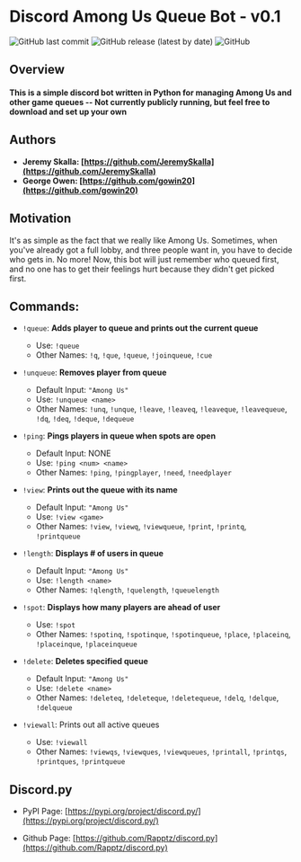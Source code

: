 # Discord Among Us Queue Bot - v0.1

![GitHub last commit](https://img.shields.io/github/last-commit/JeremySkalla/pysmashgg)
![GitHub release (latest by date)](https://img.shields.io/github/v/release/JeremySkalla/AmongUsQueueBot)
![GitHub](https://img.shields.io/github/license/JeremySkalla/pysmashgg)

## Overview

#### This is a simple discord bot written in Python for managing Among Us and other game queues -- Not currently publicly running, but feel free to download and set up your own

## Authors

- **Jeremy Skalla: [https://github.com/JeremySkalla](https://github.com/JeremySkalla)**
- **George Owen: [https://github.com/gowin20](https://github.com/gowin20)**

## Motivation

It's as simple as the fact that we really like Among Us. Sometimes, when you've already got a full lobby, and three people want in, you have to decide who gets in. No more! Now, this bot will just remember who queued first, and no one has to get their feelings hurt because they didn't get picked first.

## Commands:

- `!queue`: **Adds player to queue and prints out the current queue**
  - Use: `!queue`
  - Other Names: `!q`, `!que`, `!queue`, `!joinqueue`, `!cue`

- `!unqueue`: **Removes player from queue**
  - Default Input: `"Among Us"`
  - Use: `!unqueue <name>`
  - Other Names: `!unq`, `!unque`, `!leave`, `!leaveq`, `!leaveque`, `!leavequeue`, `!dq`, `!deq`, `!deque`, `!dequeue`

- `!ping`: **Pings players in queue when spots are open**
  - Default Input: NONE
  - Use: `!ping <num> <name>` 
  - Other Names: `!ping`, `!pingplayer`, `!need`, `!needplayer`

- `!view`: **Prints out the queue with its name**
  - Default Input: `"Among Us"`
  - Use: `!view <game>`
  - Other Names: `!view`, `!viewq`, `!viewqueue`, `!print`, `!printq`, `!printqueue`

- `!length`: **Displays # of users in queue**
  - Default Input: `"Among Us"`
  - Use: `!length <name>`
  - Other Names: `!qlength`, `!quelength`, `!queuelength`

- `!spot`: **Displays how many players are ahead of user** 
  - Use: `!spot` 
  - Other Names: `!spotinq`, `!spotinque`, `!spotinqueue`, `!place`, `!placeinq`, `!placeinque`, `!placeinqueue`

- `!delete`: **Deletes specified queue** 
  - Default Input: `"Among Us"` 
  - Use: `!delete <name>`
  - Other Names: `!deleteq`, `!deleteque`, `!deletequeue`, `!delq`, `!delque`, `!delqueue`

- `!viewall`: Prints out all active queues
  - Use: `!viewall` 
  - Other Names: `!viewqs`, `!viewques`, `!viewqueues`, `!printall`, `!printqs`, `!printques`, `!printqueue`

## Discord.py

- PyPI Page: [https://pypi.org/project/discord.py/](https://pypi.org/project/discord.py/)

- Github Page: [https://github.com/Rapptz/discord.py](https://github.com/Rapptz/discord.py)